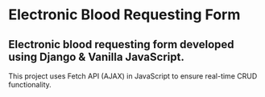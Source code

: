 # Electronic Blood Requesting Form 

## Electronic blood requesting form developed using Django & Vanilla JavaScript.

This project uses Fetch API (AJAX) in JavaScript to ensure real-time CRUD functionality. 

